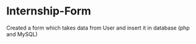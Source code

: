 # Internship-Form
Created a form which takes data from User and insert it in database (php and MySQL)
